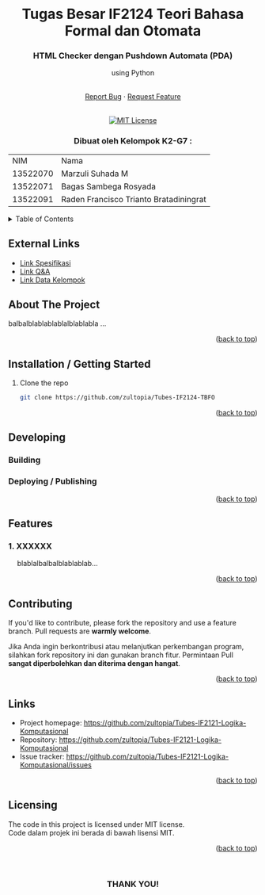 <!-- Back to Top Link-->
<a name="readme-top"></a>


<br />
<div align="center">
  <h1 align="center">Tugas Besar IF2124 Teori Bahasa Formal dan Otomata</h1>

  <p align="center">
    <h3> HTML Checker dengan Pushdown Automata (PDA)</h3>
    <p>using Python</p>
    <br />
    <a href="https://github.com/zultopia/Tubes-IF2124-TBFO/issues">Report Bug</a>
    ·
    <a href="https://github.com/zultopia/Tubes-IF2124-TBFO/issues">Request Feature</a>
<br>
<br>

[![MIT License][license-shield]][license-url]

  </p>
</div>

<!-- CONTRIBUTOR -->
<div align="center" id="contributor">
  <strong>
    <h3>Dibuat oleh Kelompok K2-G7 :</h3>
    <table align="center">
      <tr>
        <td>NIM</td>
        <td>Nama</td>
      </tr>
      <tr>
        <td>13522070</td>
        <td>Marzuli Suhada M</td>
      </tr>
      <tr>
        <td>13522071</td>
        <td>Bagas Sambega Rosyada</td>
      </tr>
      <tr>
        <td>13522091</td>
        <td>Raden Francisco Trianto Bratadiningrat</td>
      </tr>
    </table>
  </strong>
</div>



<!-- TABLE OF CONTENTS -->
<details>
  <summary>Table of Contents</summary>
  <ol>
    <li>
      <a href="#about-the-project">About The Project</a>
    </li>
    <li>
      <a href="#installation--getting-started">Installing / Getting Started</a>
    </li>
    <li><a href="#developing">Developing</a></li>
    <li><a href="#features">Features</a></li>
    <li><a href="#contributing">Contributing</a></li>
    <li><a href="#links">Links</a></li>
    <li><a href="#license">License</a></li>
  </ol>
</details>

## External Links

- [Link Spesifikasi](https://docs.google.com/document/d/1W5QSSHVrXvArj3Aonw4FhbfctBK6J2YGefXpWsLW43Y/edit)
- [Link Q&A](https://docs.google.com/spreadsheets/d/1g3IBzFkH1edkMHGrsCAsjYFQD8APkmrxhBAUQj7sXBk/edit#gid=0)
- [Link Data Kelompok](https://docs.google.com/spreadsheets/d/10BsoEnc5gNOecG3WAjynOeTsL86Llrup34aQoojYOhU/edit#gid=318288469)


<!-- ABOUT THE PROJECT -->
## About The Project

balbalblablablablalblablabla ... 

<p align="right">(<a href="#readme-top">back to top</a>)</p>


<!-- GETTING STARTED -->
## Installation / Getting Started

1. Clone the repo
   ```sh
   git clone https://github.com/zultopia/Tubes-IF2124-TBFO
   ```

<p align="right">(<a href="#readme-top">back to top</a>)</p>

<!-- INSTURCTION -->
## Developing
### Building
### Deploying / Publishing


<p align="right">(<a href="#readme-top">back to top</a>)</p>

<!-- FEATURES -->
## Features

### 1. XXXXXX

&ensp;&ensp;
blablalbalbalblablablab...

<p align="right">(<a href="#readme-top">back to top</a>)</p>



<!-- CONTRIBUTING -->
## Contributing

If you'd like to contribute, please fork the repository and use a feature
branch. Pull requests are __warmly welcome__.

Jika Anda ingin berkontribusi atau melanjutkan perkembangan program, silahkan fork repository ini dan gunakan branch fitur. Permintaan Pull __sangat diperbolehkan dan diterima dengan hangat__.

<p align="right">(<a href="#readme-top">back to top</a>)</p>



## Links
- Project homepage: https://github.com/zultopia/Tubes-IF2121-Logika-Komputasional
- Repository: https://github.com/zultopia/Tubes-IF2121-Logika-Komputasional
- Issue tracker: https://github.com/zultopia/Tubes-IF2121-Logika-Komputasional/issues

<p align="right">(<a href="#readme-top">back to top</a>)</p>



<!-- LICENSE -->
## Licensing

The code in this project is licensed under MIT license.  
Code dalam projek ini berada di bawah lisensi MIT.



<p align="right">(<a href="#readme-top">back to top</a>)</p>

<br>
<h3 align="center"> THANK YOU! </h3>

<!-- MARKDOWN LINKS & IMAGES -->
<!-- https://www.markdownguide.org/basic-syntax/#reference-style-links -->
[issues-url]: https://github.com/zultopia/Tubes-IF2124-TBFO/issues
[license-shield]: https://img.shields.io/github/license/othneildrew/Best-README-Template.svg?style=for-the-badge
[license-url]: https://github.com/zultopia/Tubes-IF2124-TBFO/blob/main/LICENSE
